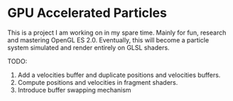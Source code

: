 # GPU Accelerated Particles

This is a project I am working on in my spare time. Mainly for fun, research and mastering OpenGL ES 2.0. Eventually, this will become a particle system simulated and render entirely on GLSL shaders.

TODO:

1. Add a velocities buffer and duplicate positions and velocities buffers.
2. Compute positions and velocities in fragment shaders.
3. Introduce buffer swapping mechanism
